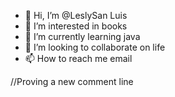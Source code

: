- 👋 Hi, I’m @LeslySan Luis
- 👀 I’m interested in books
- 🌱 I’m currently learning java
- 💞️ I’m looking to collaborate on life
- 📫 How to reach me email

<!---
LeslySanLuis/LeslySanLuis is a ✨ special ✨ repository because its `README.md` (this file) appears on your GitHub profile.
You can click the Preview link to take a look at your changes.
--->
//Proving a new comment line
